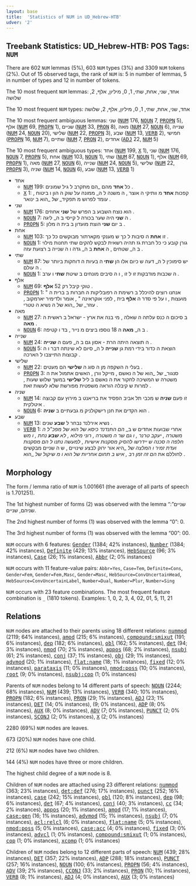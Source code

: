 ```yaml
---
layout: base
title:  'Statistics of NUM in UD_Hebrew-HTB'
udver: '2'
---
```


## Treebank Statistics: UD_Hebrew-HTB: POS Tags: `NUM`

There are 602 `NUM` lemmas (5%), 603 `NUM` types (3%) and 3309 `NUM` tokens (2%).
Out of 15 observed tags, the rank of `NUM` is: 5 in number of lemmas, 5 in number of types and 12 in number of tokens.

The 10 most frequent `NUM` lemmas: אחד, שני, אחת, שתי, 1, 0, מיליון, אלף, 2, שלושה

The 10 most frequent `NUM` types:  אחד, שני, אחת, שתי, 1, 0, מיליון, אלף, 2, שלושה

The 10 most frequent ambiguous lemmas: שני (<tt><a href="he_htb-pos-NUM.html">NUM</a></tt> 176, <tt><a href="he_htb-pos-NOUN.html">NOUN</a></tt> 7, <tt><a href="he_htb-pos-PROPN.html">PROPN</a></tt> 5), אלף (<tt><a href="he_htb-pos-NUM.html">NUM</a></tt> 69, <tt><a href="he_htb-pos-PROPN.html">PROPN</a></tt> 1), שניים (<tt><a href="he_htb-pos-NUM.html">NUM</a></tt> 33, <tt><a href="he_htb-pos-PRON.html">PRON</a></tt> 8), מאה (<tt><a href="he_htb-pos-NUM.html">NUM</a></tt> 27, <tt><a href="he_htb-pos-NOUN.html">NOUN</a></tt> 6), שנייה (<tt><a href="he_htb-pos-NUM.html">NUM</a></tt> 24, <tt><a href="he_htb-pos-NOUN.html">NOUN</a></tt> 20), שלישי (<tt><a href="he_htb-pos-NUM.html">NUM</a></tt> 22, <tt><a href="he_htb-pos-PROPN.html">PROPN</a></tt> 3), שבע (<tt><a href="he_htb-pos-NUM.html">NUM</a></tt> 13, <tt><a href="he_htb-pos-VERB.html">VERB</a></tt> 2), חמישי (<tt><a href="he_htb-pos-PROPN.html">PROPN</a></tt> 16, <tt><a href="he_htb-pos-NUM.html">NUM</a></tt> 7), שתיים (<tt><a href="he_htb-pos-NUM.html">NUM</a></tt> 7, <tt><a href="he_htb-pos-PRON.html">PRON</a></tt> 2), אחדים (<tt><a href="he_htb-pos-ADJ.html">ADJ</a></tt> 22, <tt><a href="he_htb-pos-NUM.html">NUM</a></tt> 5)

The 10 most frequent ambiguous types:  אחד (<tt><a href="he_htb-pos-NUM.html">NUM</a></tt> 199, <tt><a href="he_htb-pos-X.html">X</a></tt> 1), שני (<tt><a href="he_htb-pos-NUM.html">NUM</a></tt> 176, <tt><a href="he_htb-pos-NOUN.html">NOUN</a></tt> 7, <tt><a href="he_htb-pos-PROPN.html">PROPN</a></tt> 5), אחת (<tt><a href="he_htb-pos-NUM.html">NUM</a></tt> 103, <tt><a href="he_htb-pos-NOUN.html">NOUN</a></tt> 1), שתי (<tt><a href="he_htb-pos-NUM.html">NUM</a></tt> 87, <tt><a href="he_htb-pos-NOUN.html">NOUN</a></tt> 1), אלף (<tt><a href="he_htb-pos-NUM.html">NUM</a></tt> 69, <tt><a href="he_htb-pos-PROPN.html">PROPN</a></tt> 1), מאה (<tt><a href="he_htb-pos-NUM.html">NUM</a></tt> 27, <tt><a href="he_htb-pos-NOUN.html">NOUN</a></tt> 6), שנייה (<tt><a href="he_htb-pos-NUM.html">NUM</a></tt> 24, <tt><a href="he_htb-pos-NOUN.html">NOUN</a></tt> 5), שלישי (<tt><a href="he_htb-pos-NUM.html">NUM</a></tt> 22, <tt><a href="he_htb-pos-PROPN.html">PROPN</a></tt> 3), שניה (<tt><a href="he_htb-pos-NUM.html">NUM</a></tt> 14, <tt><a href="he_htb-pos-NOUN.html">NOUN</a></tt> 6), שבע (<tt><a href="he_htb-pos-NUM.html">NUM</a></tt> 13, <tt><a href="he_htb-pos-VERB.html">VERB</a></tt> 1)


* אחד
  * <tt><a href="he_htb-pos-NUM.html">NUM</a></tt> 199: כל <b>אחד</b> מהם _הם מתקרב ל גיל שמונים .
  * <tt><a href="he_htb-pos-X.html">X</a></tt> 1: קפכות <b>אחד</b> מ וותיקי ה אוצר , ה משנה ל ה_ ממונה על שוק ה הון ו ביטוח , עומד לפרוש מ תפקיד_ _של_ _הוא ב ינואר .
* שני
  * <tt><a href="he_htb-pos-NUM.html">NUM</a></tt> 176: הוא נוצח השבוע ב הפרש של <b>שני</b> אחוזים .
  * <tt><a href="he_htb-pos-NOUN.html">NOUN</a></tt> 7: ה <b>שני</b> היה שער בכורה ל קייסי ב ה_ ליגה .
  * <tt><a href="he_htb-pos-PROPN.html">PROPN</a></tt> 5: ב יום <b>שני</b> הוצת מועדון ב בית ה מלון .
* אחת
  * <tt><a href="he_htb-pos-NUM.html">NUM</a></tt> 103: זו <b>אחת</b> ה סיבות ל כך ש מענקי מקארתור מבוקשים כל כך .
  * <tt><a href="he_htb-pos-NOUN.html">NOUN</a></tt> 1: גורן קובע כי כל חברת גז תהיה רשאית לבקש להקים שתי תחנות מילוי ב ה_ שטחים , ה <b>אחת</b> ב ה_ גדה ו ה שנייה ב רצועת עזה .
* שתי
  * <tt><a href="he_htb-pos-NUM.html">NUM</a></tt> 87: יש סימוכין ל ה_ דעה ש כיום אלו הן <b>שתי</b> ה בעיות ה דוחקות ביותר של ה עולם .
  * <tt><a href="he_htb-pos-NOUN.html">NOUN</a></tt> 1: ה שכבות מודבקות זו ל זו , ו ה סיבים מונחים ב שיטת <b>שתי</b> ו ערב .
* אלף
  * <tt><a href="he_htb-pos-NUM.html">NUM</a></tt> 69: טוקי קיבל רק 52 <b>אלף</b> .
  * <tt><a href="he_htb-pos-PROPN.html">PROPN</a></tt> 1: " אנחנו רוצים להיכלל ב רשימת ה רפובליקות ה חברות ב ברית ה מועצות , ו על פי סדר ה <b>אלף</b> בית , לפני אוקראינה " , אומר ולדימיר יארמקוב , עוזר_ _של_ _הוא של ה נשיא ה טטרי .
* מאה
  * <tt><a href="he_htb-pos-NUM.html">NUM</a></tt> 27: ב סיכום ה כנס עלתה ה שאלה , מי בנה את ארץ - ישראל ב ראשית ה <b>מאה</b> .
  * <tt><a href="he_htb-pos-NOUN.html">NOUN</a></tt> 6: ב ה_ <b>מאה</b> ה 18 נוספו ביצים מ נייר , בד ו קטיפה .
* שנייה
  * <tt><a href="he_htb-pos-NUM.html">NUM</a></tt> 24: ה תוצאה היתה הרת - אסון גם ב ה_ פעם ה <b>שנייה</b> .
  * <tt><a href="he_htb-pos-NOUN.html">NOUN</a></tt> 5: הוצאת ה כדור בידי רמת גן <b>שנייה</b> ל ה_ סיום לא שינתה דבר ו ה קבוצות התייצבו ל הארכה .
* שלישי
  * <tt><a href="he_htb-pos-NUM.html">NUM</a></tt> 22: בעלי ה השקפה מן ה סוג ה <b>שלישי</b> הם מעטים .
  * <tt><a href="he_htb-pos-PROPN.html">PROPN</a></tt> 3: סנגור_ _של_ _הוא של ה נאשם , מייקל וורן , האשים אתמול את ה משטרה ש המשיכה לחקור את ה נאשם ב ליל <b>שלישי</b> במשך שלוש שעות , למרות ש קיבלה הוראה משפטית מפורשת שלא לעשות זאת .
* שניה
  * <tt><a href="he_htb-pos-NUM.html">NUM</a></tt> 14: זו פעם <b>שניה</b> ש מכבי תל אביב הפסיד את בריאנט ב מירוץ עם קבוצה איטלקית .
  * <tt><a href="he_htb-pos-NOUN.html">NOUN</a></tt> 6: הוא הקדים את חנן רישקולניק מ גבעתיים ב <b>שניה</b> .
* שבע
  * <tt><a href="he_htb-pos-NUM.html">NUM</a></tt> 13: נשיא אירלנד נבחר ל <b>שבע</b> שנים .
  * <tt><a href="he_htb-pos-VERB.html">VERB</a></tt> 1: אחרי שבועות אחדים ש ב_ _הם התנדנד כיסא_ _של_ _הוא של מפכ"ל ה משטרה , יעקב טרנר , ו גם שר ה משטרה , רוני מילוא , לא <b>שבע</b> נחת , ו מש חלפה ה סכנה ש יידרשו להסיק מסקנות אישיות , למעשה נתנו ל_ _הם מסקנות ועדת זמיר ו המלצה_ _של_ _היא אור ירוק לבצע שינויים , ש ה שניים מבקשים לחוללם את _הם זה זמן רב , איש ב תחום אחריות_ _של_ _הוא ו מ שיקול_ _של_ _הוא .

## Morphology

The form / lemma ratio of `NUM` is 1.001661 (the average of all parts of speech is 1.701251).

The 1st highest number of forms (2) was observed with the lemma “שניים”: שניהם, שניים.

The 2nd highest number of forms (1) was observed with the lemma “0”: 0.

The 3rd highest number of forms (1) was observed with the lemma “00”: 00.

`NUM` occurs with 6 features: <tt><a href="he_htb-feat-Gender.html">Gender</a></tt> (1384; 42% instances), <tt><a href="he_htb-feat-Number.html">Number</a></tt> (1384; 42% instances), <tt><a href="he_htb-feat-Definite.html">Definite</a></tt> (429; 13% instances), <tt><a href="he_htb-feat-HebSource.html">HebSource</a></tt> (96; 3% instances), <tt><a href="he_htb-feat-Case.html">Case</a></tt> (26; 1% instances), <tt><a href="he_htb-feat-Abbr.html">Abbr</a></tt> (2; 0% instances)

`NUM` occurs with 11 feature-value pairs: `Abbr=Yes`, `Case=Tem`, `Definite=Cons`, `Gender=Fem`, `Gender=Fem,Masc`, `Gender=Masc`, `HebSource=ConvUncertainHead`, `HebSource=ConvUncertainLabel`, `Number=Dual`, `Number=Plur`, `Number=Sing`

`NUM` occurs with 23 feature combinations.
The most frequent feature combination is `_` (1810 tokens).
Examples: 1, 0, 2, 3, 4, 02, 01, 5, 11, 21


## Relations

`NUM` nodes are attached to their parents using 18 different relations: <tt><a href="he_htb-dep-nummod.html">nummod</a></tt> (2119; 64% instances), <tt><a href="he_htb-dep-amod.html">amod</a></tt> (215; 6% instances), <tt><a href="he_htb-dep-compound-smixut.html">compound:smixut</a></tt> (191; 6% instances), <tt><a href="he_htb-dep-dep.html">dep</a></tt> (182; 6% instances), <tt><a href="he_htb-dep-obl.html">obl</a></tt> (162; 5% instances), <tt><a href="he_htb-dep-det.html">det</a></tt> (94; 3% instances), <tt><a href="he_htb-dep-nmod.html">nmod</a></tt> (70; 2% instances), <tt><a href="he_htb-dep-appos.html">appos</a></tt> (68; 2% instances), <tt><a href="he_htb-dep-nsubj.html">nsubj</a></tt> (61; 2% instances), <tt><a href="he_htb-dep-conj.html">conj</a></tt> (37; 1% instances), <tt><a href="he_htb-dep-obj.html">obj</a></tt> (29; 1% instances), <tt><a href="he_htb-dep-advmod.html">advmod</a></tt> (20; 1% instances), <tt><a href="he_htb-dep-flat-name.html">flat:name</a></tt> (18; 1% instances), <tt><a href="he_htb-dep-fixed.html">fixed</a></tt> (12; 0% instances), <tt><a href="he_htb-dep-parataxis.html">parataxis</a></tt> (11; 0% instances), <tt><a href="he_htb-dep-nmod-poss.html">nmod:poss</a></tt> (10; 0% instances), <tt><a href="he_htb-dep-root.html">root</a></tt> (9; 0% instances), <tt><a href="he_htb-dep-nsubj-cop.html">nsubj:cop</a></tt> (1; 0% instances)

Parents of `NUM` nodes belong to 14 different parts of speech: <tt><a href="he_htb-pos-NOUN.html">NOUN</a></tt> (2244; 68% instances), <tt><a href="he_htb-pos-NUM.html">NUM</a></tt> (439; 13% instances), <tt><a href="he_htb-pos-VERB.html">VERB</a></tt> (340; 10% instances), <tt><a href="he_htb-pos-PROPN.html">PROPN</a></tt> (182; 6% instances), <tt><a href="he_htb-pos-PRON.html">PRON</a></tt> (29; 1% instances), <tt><a href="he_htb-pos-ADJ.html">ADJ</a></tt> (23; 1% instances), <tt><a href="he_htb-pos-DET.html">DET</a></tt> (14; 0% instances),  (9; 0% instances), <tt><a href="he_htb-pos-ADP.html">ADP</a></tt> (8; 0% instances), <tt><a href="he_htb-pos-AUX.html">AUX</a></tt> (8; 0% instances), <tt><a href="he_htb-pos-ADV.html">ADV</a></tt> (7; 0% instances), <tt><a href="he_htb-pos-PUNCT.html">PUNCT</a></tt> (2; 0% instances), <tt><a href="he_htb-pos-SCONJ.html">SCONJ</a></tt> (2; 0% instances), <tt><a href="he_htb-pos-X.html">X</a></tt> (2; 0% instances)

2280 (69%) `NUM` nodes are leaves.

673 (20%) `NUM` nodes have one child.

212 (6%) `NUM` nodes have two children.

144 (4%) `NUM` nodes have three or more children.

The highest child degree of a `NUM` node is 8.

Children of `NUM` nodes are attached using 23 different relations: <tt><a href="he_htb-dep-nummod.html">nummod</a></tt> (363; 23% instances), <tt><a href="he_htb-dep-det-def.html">det:def</a></tt> (276; 17% instances), <tt><a href="he_htb-dep-punct.html">punct</a></tt> (252; 16% instances), <tt><a href="he_htb-dep-case.html">case</a></tt> (242; 15% instances), <tt><a href="he_htb-dep-obl.html">obl</a></tt> (120; 8% instances), <tt><a href="he_htb-dep-dep.html">dep</a></tt> (98; 6% instances), <tt><a href="he_htb-dep-det.html">det</a></tt> (67; 4% instances), <tt><a href="he_htb-dep-conj.html">conj</a></tt> (40; 3% instances), <tt><a href="he_htb-dep-cc.html">cc</a></tt> (34; 2% instances), <tt><a href="he_htb-dep-appos.html">appos</a></tt> (20; 1% instances), <tt><a href="he_htb-dep-amod.html">amod</a></tt> (17; 1% instances), <tt><a href="he_htb-dep-case-gen.html">case:gen</a></tt> (16; 1% instances), <tt><a href="he_htb-dep-advmod.html">advmod</a></tt> (15; 1% instances), <tt><a href="he_htb-dep-nsubj.html">nsubj</a></tt> (7; 0% instances), <tt><a href="he_htb-dep-acl-relcl.html">acl:relcl</a></tt> (6; 0% instances), <tt><a href="he_htb-dep-flat-name.html">flat:name</a></tt> (5; 0% instances), <tt><a href="he_htb-dep-nmod-poss.html">nmod:poss</a></tt> (5; 0% instances), <tt><a href="he_htb-dep-case-acc.html">case:acc</a></tt> (4; 0% instances), <tt><a href="he_htb-dep-fixed.html">fixed</a></tt> (3; 0% instances), <tt><a href="he_htb-dep-advcl.html">advcl</a></tt> (1; 0% instances), <tt><a href="he_htb-dep-compound-smixut.html">compound:smixut</a></tt> (1; 0% instances), <tt><a href="he_htb-dep-cop.html">cop</a></tt> (1; 0% instances), <tt><a href="he_htb-dep-xcomp.html">xcomp</a></tt> (1; 0% instances)

Children of `NUM` nodes belong to 12 different parts of speech: <tt><a href="he_htb-pos-NUM.html">NUM</a></tt> (439; 28% instances), <tt><a href="he_htb-pos-DET.html">DET</a></tt> (357; 22% instances), <tt><a href="he_htb-pos-ADP.html">ADP</a></tt> (288; 18% instances), <tt><a href="he_htb-pos-PUNCT.html">PUNCT</a></tt> (257; 16% instances), <tt><a href="he_htb-pos-NOUN.html">NOUN</a></tt> (100; 6% instances), <tt><a href="he_htb-pos-PROPN.html">PROPN</a></tt> (56; 4% instances), <tt><a href="he_htb-pos-ADV.html">ADV</a></tt> (39; 2% instances), <tt><a href="he_htb-pos-CCONJ.html">CCONJ</a></tt> (33; 2% instances), <tt><a href="he_htb-pos-PRON.html">PRON</a></tt> (10; 1% instances), <tt><a href="he_htb-pos-VERB.html">VERB</a></tt> (8; 1% instances), <tt><a href="he_htb-pos-ADJ.html">ADJ</a></tt> (4; 0% instances), <tt><a href="he_htb-pos-AUX.html">AUX</a></tt> (3; 0% instances)

